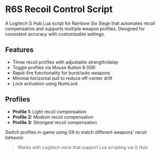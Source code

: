 # R6S Recoil Control Script

A Logitech G Hub Lua script for Rainbow Six Siege that automates recoil compensation and supports multiple weapon profiles. Designed for consistent accuracy with customizable settings.

## Features
- Three recoil profiles with adjustable strength/delay
- Toggle profiles via Mouse Button 9 (G9)
- Rapid-fire functionality for burst/auto weapons
- Minimal horizontal pull to reduce off-center drift
- Lock activation using NumLock

## Profiles
- **Profile 1:** Light recoil compensation
- **Profile 2:** Medium recoil compensation
- **Profile 3:** Strongest recoil compensation

Switch profiles in-game using G9 to match different weapons' recoil behavior.

> Works with Logitech mice that support Lua scripting via G Hub.
